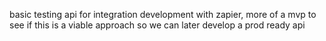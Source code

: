 basic testing api for integration development with zapier, more of a mvp to see if this is a viable approach
so we can later develop a prod ready api